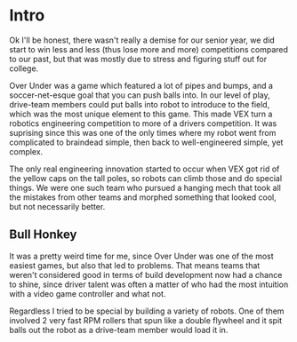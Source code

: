 # Intro 

Ok I'll be honest, there wasn't really a demise for our senior year, we did start to win less and less (thus lose more and more) competitions compared to our past, but that was mostly due to stress and figuring stuff out for college. 

Over Under was a game which featured a lot of pipes and bumps, and a soccer-net-esque goal that you can push balls into. In our level of play, drive-team members could put balls into robot to introduce to the field, which was the most unique element to this game. This made VEX turn a robotics engineering competition to more of a drivers competition. It was suprising since this was one of the only times where my robot went from complicated to braindead simple, then back to well-engineered simple, yet complex. 

The only real engineering innovation started to occur when VEX got rid of the yellow caps on the tall poles, so robots can climb those and do special things. We were one such team who pursued a hanging mech that took all the mistakes from other teams and morphed something that looked cool, but not necessarily better. 

## Bull Honkey 

It was a pretty weird time for me, since Over Under was one of the most easiest games, but also that led to problems. That means teams that weren't considered good in terms of build development now had a chance to shine, since driver talent was often a matter of who had the most intuition with a video game controller and what not. 

Regardless I tried to be special by building a variety of robots. One of them involved 2 very fast RPM rollers that spun like a double flywheel and it spit balls out the robot as a drive-team member would load it in. 
